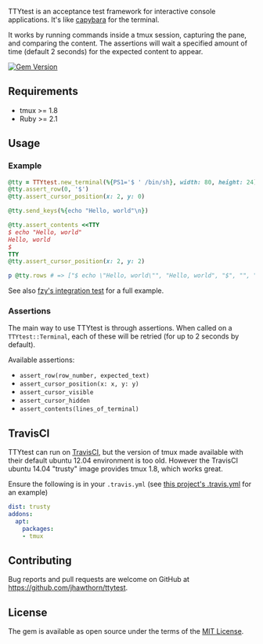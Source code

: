 TTYtest is an acceptance test framework for interactive console applications. It's like [capybara](https://github.com/teamcapybara/capybara) for the terminal.

It works by running commands inside a tmux session, capturing the pane, and comparing the content. The assertions will wait a specified amount of time (default 2 seconds) for the expected content to appear.

[![Gem Version](https://badge.fury.io/rb/ttytest.svg)](https://rubygems.org/gems/ttytest)

## Requirements

* tmux >= 1.8
* Ruby >= 2.1

## Usage

### Example

``` ruby
@tty = TTYtest.new_terminal(%{PS1='$ ' /bin/sh}, width: 80, height: 24)
@tty.assert_row(0, '$')
@tty.assert_cursor_position(x: 2, y: 0)

@tty.send_keys(%{echo "Hello, world"\n})

@tty.assert_contents <<TTY
$ echo "Hello, world"
Hello, world
$
TTY
@tty.assert_cursor_position(x: 2, y: 2)

p @tty.rows # => ["$ echo \"Hello, world\"", "Hello, world", "$", "", "", "", ...]
```

See also [fzy's integration test](https://github.com/jhawthorn/fzy/blob/master/test/integration/integration_test.rb) for a full example.

### Assertions

The main way to use TTYtest is through assertions. When called on a `TTYtest::Terminal`, each of these will be retried (for up to 2 seconds by default).

Available assertions:
* `assert_row(row_number, expected_text)`
* `assert_cursor_position(x: x, y: y)`
* `assert_cursor_visible`
* `assert_cursor_hidden`
* `assert_contents(lines_of_terminal)`

## TravisCI

TTYtest can run on [TravisCI](https://travis-ci.org/), but the version of tmux made available with their default ubuntu 12.04 environment is too old. However the TravisCI ubuntu 14.04 "trusty" image provides tmux 1.8, which works great.

Ensure the following is in your `.travis.yml` (see [this project's .travis.yml](./.travis.yml) for an example)

``` yaml
dist: trusty
addons:
  apt:
    packages:
    - tmux
```

## Contributing

Bug reports and pull requests are welcome on GitHub at https://github.com/jhawthorn/ttytest.

## License

The gem is available as open source under the terms of the [MIT License](http://opensource.org/licenses/MIT).
